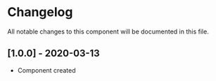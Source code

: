 # Changelog
All notable changes to this component will be documented in this file.

## [1.0.0] - 2020-03-13
- Component created

